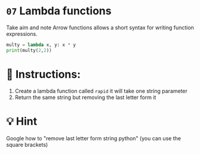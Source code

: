 # `07` Lambda functions

Take aim and note
Arrow functions allows a short syntax for writing function expressions.

```python
multy = lambda x, y: x * y
print(multy(2,2))
```

# 📝 Instructions:

1. Create a lambda function called `rapid` it will take one string parameter
2. Return the same string but removing the last letter form it

# 💡 Hint

Google how to "remove last letter form string python" (you can use the square brackets)
